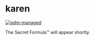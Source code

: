 # karen

[![pdm-managed](https://img.shields.io/badge/pdm-managed-blueviolet)](https://pdm.fming.dev)

The Secret Formula™ will appear shortly.
